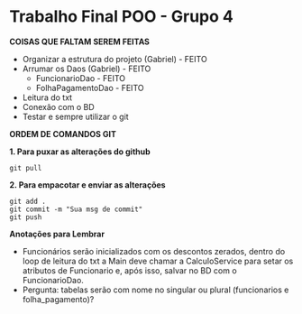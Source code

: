 # Trabalho Final POO - Grupo 4

**COISAS QUE FALTAM SEREM FEITAS**

* Organizar a estrutura do projeto (Gabriel) - FEITO
* Arrumar os Daos (Gabriel) - FEITO
    * FuncionarioDao - FEITO
    * FolhaPagamentoDao - FEITO
* Leitura do txt
* Conexão com o BD
* Testar e sempre utilizar o git


**ORDEM DE COMANDOS GIT**

**1. Para puxar as alterações do github**
```
git pull
```

**2. Para empacotar e enviar as alterações**
```
git add .
git commit -m "Sua msg de commit"
git push
```


**Anotações para Lembrar**

- Funcionários serão inicializados com os descontos zerados, dentro do loop de leitura do txt a Main deve chamar a CalculoService para setar os atributos de Funcionario e, após isso, salvar no BD com o FuncionarioDao.
- Pergunta: tabelas serão com nome no singular ou plural (funcionarios e folha_pagamento)? 
